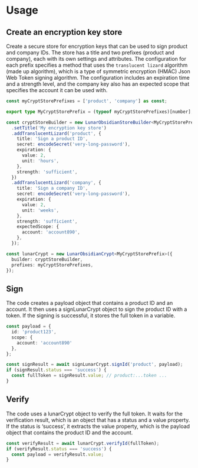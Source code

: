# Usage

## Create an encryption key store

Create a secure store for encryption keys that can be used to sign product and company IDs. The store has a title and two prefixes (product and company), each with its own settings and attributes. The configuration for each prefix specifies a method that uses the `translucent lizard` algorithm (made up algorithm), which is a type of symmetric encryption (HMAC) Json Web Token signing algorithm. The configuration includes an expiration time and a strength level, and the company key also has an expected scope that specifies the account it can be used with.

```typescript
const myCryptStorePrefixes = ['product', 'company'] as const;

export type MyCryptStorePrefix = (typeof myCryptStorePrefixes)[number];

const cryptStoreBuilder = new LunarObsidianStoreBuilder<MyCryptStorePrefix>()
  .setTitle('My encryption key store')
  .addTranslucentLizard('product', {
    title: 'Sign a product ID',
    secret: encodeSecret('very-long-password'),
    expiration: {
      value: 2,
      unit: 'hours',
    },
    strength: 'sufficient',
  })
  .addTranslucentLizard('company', {
    title: 'Sign a company ID',
    secret: encodeSecret('very-long-password'),
    expiration: {
      value: 2,
      unit: 'weeks',
    },
    strength: 'sufficient',
    expectedScope: {
      account: 'account890',
    },
  });

const lunarCrypt = new LunarObsidianCrypt<MyCryptStorePrefix>({
  builder: cryptStoreBuilder,
  prefixes: myCryptStorePrefixes,
});
```

## Sign

The code creates a payload object that contains a product ID and an account. It then uses a signLunarCrypt object to sign the product ID with a token. If the signing is successful, it stores the full token in a variable.

```typescript
const payload = {
  id: 'product123',
  scope: {
    account: 'account890'
  },
};

const signResult = await signLunarCrypt.signId('product', payload);
if (signResult.status === 'success') {
  const fullToken = signResult.value; // product:...token ...
}
```

## Verify

The code uses a lunarCrypt object to verify the full token. It waits for the verification result, which is an object that has a status and a value property. If the status is ‘success’, it extracts the value property, which is the payload object that contains the product ID and the account.

```typescript
const verifyResult = await lunarCrypt.verifyId(fullToken);
if (verifyResult.status === 'success') {
  const payload = verifyResult.value;
}
```
